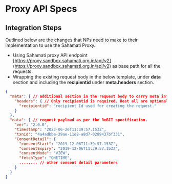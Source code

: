 # Proxy API Specs

## Integration Steps

Outlined below are the changes that NPs need to make to their implementation to use the Sahamati Proxy.

* Using Sahamati proxy API endpoint [https://proxy.sandbox.sahamati.org.in/api/v2](https://proxy.sandbox.sahamati.org.in/api/v2) as base path for all the requests.
* Wrapping the existing request body in the below template, under **data** section and including the **recipientid** under **meta.headers** section.

```json
{
  "meta": { // additional section in the request body to carry meta information about the request. Extensible to add other meta information, if required, in future.
    "headers": { // Only recipientid is required. Rest all are optional for now
      "recipientid": "recipient Id used for creating the request."
    }
  },
  "data": { // request payload as per the ReBIT specification.
    "ver": "2.0.0",
    "timestamp": "2023-06-26T11:39:57.153Z",
    "txnid": "4a4adbbe-29ae-11e8-a8d7-0289437bf331",
    "ConsentDetail": {
      "consentStart": "2019-12-06T11:39:57.153Z",
      "consentExpiry": "2019-12-06T11:39:57.153Z",
      "consentMode": "VIEW",
      "fetchType": "ONETIME",
      ........ // other consent detail parameters
    }
  }
}
```
